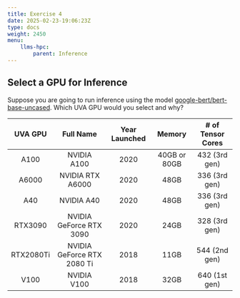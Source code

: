 ```yaml
---
title: Exercise 4
date: 2025-02-23-19:06:23Z
type: docs 
weight: 2450
menu: 
    llms-hpc:
        parent: Inference
---
```


## Select a GPU for Inference

Suppose you are going to run inference using the model [google-](https://huggingface.co/google-bert/bert-base-uncased)[bert](https://huggingface.co/google-bert/bert-base-uncased)[/](https://huggingface.co/google-bert/bert-base-uncased)[bert](https://huggingface.co/google-bert/bert-base-uncased)[-base-uncased](https://huggingface.co/google-bert/bert-base-uncased).  Which UVA GPU would you select and why?

| UVA GPU | Full Name | Year Launched | Memory | # of Tensor Cores |
| :-: | :-: | :-: | :-: | :-: |
| A100 | NVIDIA A100 | 2020 | 40GB or 80GB | 432 (3rd gen) |
| A6000 | NVIDIA RTX A6000 | 2020 | 48GB | 336 (3rd gen) |
| A40 | NVIDIA A40 | 2020 | 48GB | 336 (3rd gen) |
| RTX3090 | NVIDIA GeForce RTX 3090 | 2020 | 24GB | 328 (3rd gen) |
| RTX2080Ti | NVIDIA GeForce RTX 2080 Ti | 2018 | 11GB | 544 (2nd gen) |
| V100 | NVIDIA V100 | 2018 | 32GB | 640 (1st gen) |




